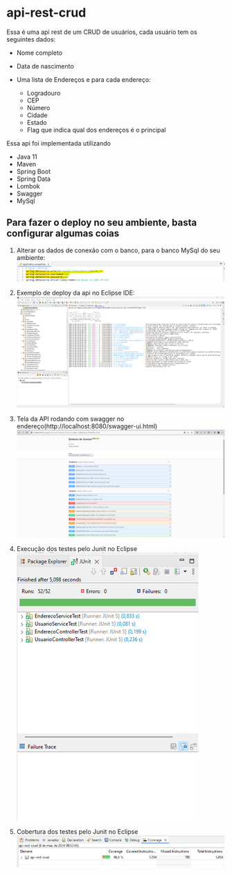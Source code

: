 # api-rest-crud

Essa é uma api rest de um CRUD de usuários, cada usuário tem os seguintes dados:

- Nome completo

- Data de nascimento

- Uma lista de Endereços e para cada endereço:
  - Logradouro
  - CEP
  - Número
  - Cidade
  - Estado
  - Flag que indica qual dos endereços é o principal

Essa api foi implementada utilizando

- Java 11
- Maven
- Spring Boot
- Spring Data
- Lombok
- Swagger
- MySql

## Para fazer o deploy no seu ambiente, basta configurar algumas coias

1. Alterar os dados de conexão com o banco, para o banco MySql do seu ambiente:
![conexao banco de dados](/images/conexao-mysql.png)

2. Exemplo de deploy da api no Eclipse IDE:
![deploy api no eclipse ide](/images/deploy-api-eclipse-ide.png)

3. Tela da API rodando com swagger no endereço(http://localhost:8080/swagger-ui.html)
![api running](/images/tela-api.png)

4. Execução dos testes pelo Junit no Eclipse
![execucao testes unitarios](/images/execucao-testes-junit.png)

5. Cobertura dos testes pelo Junit no Eclipse
![cobertura testes unitarios](/images/cobertura-testes-junit.png)
